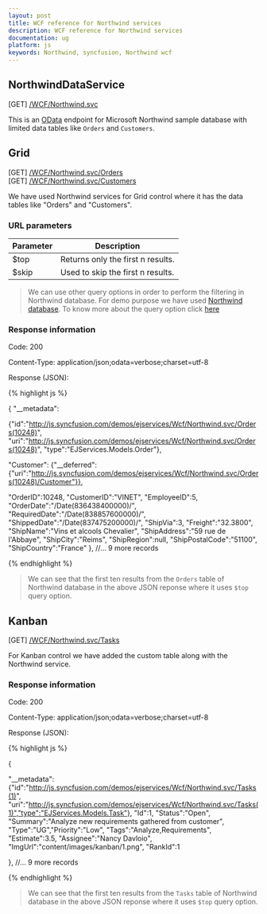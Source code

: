 ```yaml
---
layout: post
title: WCF reference for Northwind services
description: WCF reference for Northwind services
documentation: ug
platform: js
keywords: Northwind, syncfusion, Northwind wcf
---
```


## NorthwindDataService

 [GET] [/WCF/Northwind.svc](http://js.syncfusion.com/demos/ejservices/Wcf/Northwind.svc)

This is an [OData](http://www.odata.org/) endpoint for Microsoft Northwind sample database with limited data tables like `Orders` and `Customers`.

## Grid

 [GET] [/WCF/Northwind.svc/Orders](http://js.syncfusion.com/demos/ejServices/wcf/NorthWind.svc/Orders)<br>
 [GET] [/WCF/Northwind.svc/Customers](http://js.syncfusion.com/demos/ejServices/wcf/NorthWind.svc/Customers)

We have used Northwind services for Grid control where it has the data tables like "Orders" and "Customers".

### URL parameters

|  Parameter |  Description | 
|---|---|
|$top|Returns only the first n results.| 
|$skip|Used to skip the first n results.| 

> We can use other query options in order to perform the filtering in Northwind database. For demo purpose we have used [Northwind database](http://services.odata.org/V3/Northwind/Northwind.svc/$metadata). To know more about the query option click [here](https://learn.microsoft.com/en-us/previous-versions/dotnet/framework/data/wcf/accessing-data-service-resources-wcf-data-services?redirectedfrom=MSDN)

### Response information 

Code: 200

Content-Type: application/json;odata=verbose;charset=utf-8

Response (JSON):   

{% highlight js %}

{
"__metadata":

{"id":"http://js.syncfusion.com/demos/ejservices/Wcf/Northwind.svc/Orders(10248)",
"uri":"http://js.syncfusion.com/demos/ejservices/Wcf/Northwind.svc/Orders(10248)",
"type":"EJServices.Models.Order"},

"Customer":
{"__deferred":{"uri":"http://js.syncfusion.com/demos/ejservices/Wcf/Northwind.svc/Orders(10248)/Customer"}},

"OrderID":10248,
"CustomerID":"VINET",
"EmployeeID":5,
"OrderDate":"\/Date(836438400000)\/",
"RequiredDate":"\/Date(838857600000)\/",
"ShippedDate":"\/Date(837475200000)\/",
"ShipVia":3,
"Freight":"32.3800",
"ShipName":"Vins et alcools Chevalier",
"ShipAddress":"59 rue de l'Abbaye",
"ShipCity":"Reims",
"ShipRegion":null,
"ShipPostalCode":"51100",
"ShipCountry":"France"
}, 	 //... 9 more records

{% endhighlight %} 

> We can see that the first ten results from the `Orders` table of Northwind database in the above JSON reponse where it uses `$top` query option.   

## Kanban

 [GET] [/WCF/Northwind.svc/Tasks](http://js.syncfusion.com/demos/ejServices/wcf/NorthWind.svc/Tasks)

For Kanban control we have added the custom table along with the Northwind service.

### Response information 

Code: 200

Content-Type: application/json;odata=verbose;charset=utf-8

Response (JSON):   

{% highlight js %}

{

"__metadata":{"id":"http://js.syncfusion.com/demos/ejservices/Wcf/Northwind.svc/Tasks(1)",
"uri":"http://js.syncfusion.com/demos/ejservices/Wcf/Northwind.svc/Tasks(1)","type":"EJServices.Models.Task"},
"Id":1,
"Status":"Open",
"Summary":"Analyze new requirements gathered from customer",
"Type":"UG","Priority":"Low",
"Tags":"Analyze,Requirements",
"Estimate":3.5,
"Assignee":"Nancy Davloio",
"ImgUrl":"content/images/kanban/1.png",
"RankId":1

}, 	 //... 9 more records

{% endhighlight %} 

> We can see that the first ten results from the `Tasks` table of Northwind database in the above JSON reponse where it uses `$top` query option.   